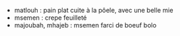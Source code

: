 - matlouh : pain plat cuite à la pôele, avec une belle mie
- msemen : crepe feuilleté
- majoubah, mhajeb : msemen farci de boeuf bolo

